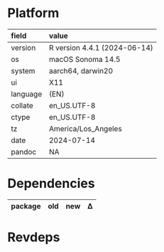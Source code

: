 # Platform

|field    |value                        |
|:--------|:----------------------------|
|version  |R version 4.4.1 (2024-06-14) |
|os       |macOS Sonoma 14.5            |
|system   |aarch64, darwin20            |
|ui       |X11                          |
|language |(EN)                         |
|collate  |en_US.UTF-8                  |
|ctype    |en_US.UTF-8                  |
|tz       |America/Los_Angeles          |
|date     |2024-07-14                   |
|pandoc   |NA                           |

# Dependencies

|package |old |new |Δ  |
|:-------|:---|:---|:--|

# Revdeps

